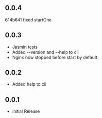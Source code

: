 0.0.4
-----
614b641 fixed startOne

0.0.3
------
* Jasmin tests
* Added --version and --help to cli
* Nginx now stopped before start by default

0.0.2
------
* Added help to cli

0.0.1
------
* Initial Release
